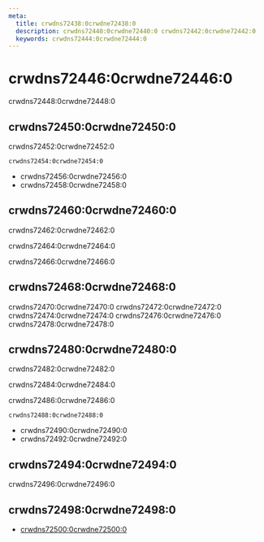 ```yaml
---
meta:
  title: crwdns72438:0crwdne72438:0
  description: crwdns72440:0crwdne72440:0 crwdns72442:0crwdne72442:0
  keywords: crwdns72444:0crwdne72444:0
---
```


# crwdns72446:0crwdne72446:0
crwdns72448:0crwdne72448:0

<entry-ad />

## crwdns72450:0crwdne72450:0
crwdns72452:0crwdne72452:0

`crwdns72454:0crwdne72454:0`
- crwdns72456:0crwdne72456:0
- crwdns72458:0crwdne72458:0


## crwdns72460:0crwdne72460:0
crwdns72462:0crwdne72462:0

  crwdns72464:0crwdne72464:0

  crwdns72466:0crwdne72466:0

## crwdns72468:0crwdne72468:0
crwdns72470:0crwdne72470:0
<alert type="success">crwdns72472:0crwdne72472:0</alert>
<alert type="info">crwdns72474:0crwdne72474:0</alert>
<alert type="warning">crwdns72476:0crwdne72476:0</alert>
<alert type="error">crwdns72478:0crwdne72478:0</alert>

## crwdns72480:0crwdne72480:0
crwdns72482:0crwdne72482:0

  crwdns72484:0crwdne72484:0

  crwdns72486:0crwdne72486:0

  `crwdns72488:0crwdne72488:0`
  - crwdns72490:0crwdne72490:0
  - crwdns72492:0crwdne72492:0

## crwdns72494:0crwdne72494:0
crwdns72496:0crwdne72496:0

## crwdns72498:0crwdne72498:0
  - [crwdns72500:0crwdne72500:0]()

<doc-footer />
